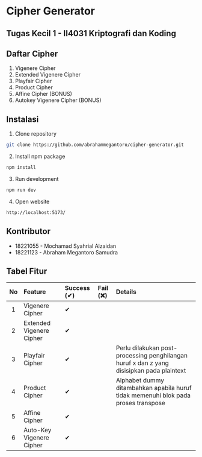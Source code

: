 # Cipher Generator

## Tugas Kecil 1 - II4031 Kriptografi dan Koding

## Daftar Cipher

1. Vigenere Cipher
2. Extended Vigenere Cipher
3. Playfair Cipher
4. Product Cipher
5. Affine Cipher (BONUS)
6. Autokey Vigenere Cipher (BONUS)

## Instalasi

1. Clone repository

```bash
git clone https://github.com/abrahammegantoro/cipher-generator.git
```

2. Install npm package

```bash
npm install
```

3. Run development

```bash
npm run dev
```

4. Open website

```bash
http://localhost:5173/
```

## Kontributor

- 18221055 - Mochamad Syahrial Alzaidan
- 18221123 - Abraham Megantoro Samudra

## Tabel Fitur

| No  | Feature                  | Success (✔) | Fail (❌) | Details                                                                                           |
| :-: | :----------------------- | :---------- | :-------- | :-----------------------------------------------------------------------------------------------  |
|  1  | Vigenere Cipher          | ✔           |           |                                                                                                   |
|  2  | Extended Vigenere Cipher | ✔           |           |                                                                                                   |
|  3  | Playfair Cipher          | ✔           |           | Perlu dilakukan post-processing penghilangan huruf x dan z yang disisipkan pada plaintext         |
|  4  | Product Cipher           | ✔           |           | Alphabet dummy ditambahkan apabila huruf tidak memenuhi blok pada proses transpose                |
|  5  | Affine Cipher            | ✔           |           |                                                                                                   |
|  6  | Auto-Key Vigenere Cipher | ✔           |           |                                                                                                   |
